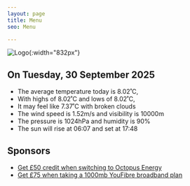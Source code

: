 ```yaml
---
layout: page
title: Menu
seo: Menu

---
```


![Logo](/images/logo.jpg){:width="832px"}

<!-- weather_marker starts -->
## On Tuesday, 30 September 2025

- The average temperature today is 8.02˚C,
- With highs of 8.02˚C and lows of 8.02˚C,
- It may feel like 7.37˚C with broken clouds
- The wind speed is 1.52m/s and visibility is 10000m
- The pressure is 1024hPa and humidity is 90%
- The sun will rise at 06:07 and set at 17:48

<!-- weather_marker ends -->

## Sponsors

- [Get £50 credit when switching to Octopus Energy](https://bit.ly/3oD1nnS)
- [Get £75 when taking a 1000mb YouFibre broadband plan](https://aklam.io/91zWhU?)
